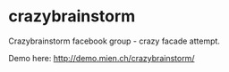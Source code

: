 crazybrainstorm
===============

Crazybrainstorm facebook group - crazy facade attempt.

Demo here: http://demo.mien.ch/crazybrainstorm/
